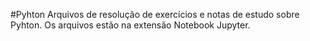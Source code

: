 #Pyhton
Arquivos de resolução de exercícios e notas de estudo sobre Pyhton. Os arquivos estão na extensão Notebook Jupyter. 
